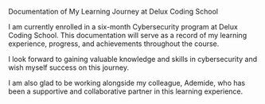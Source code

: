 Documentation of My Learning Journey at Delux Coding School

I am currently enrolled in a six-month Cybersecurity program at Delux Coding School. This documentation will serve as a record of my learning experience, progress, and achievements throughout the course.

I look forward to gaining valuable knowledge and skills in cybersecurity and wish myself success on this journey.

I am also glad to be working alongside my colleague, Ademide, who has been a supportive and collaborative partner in this learning experience.

